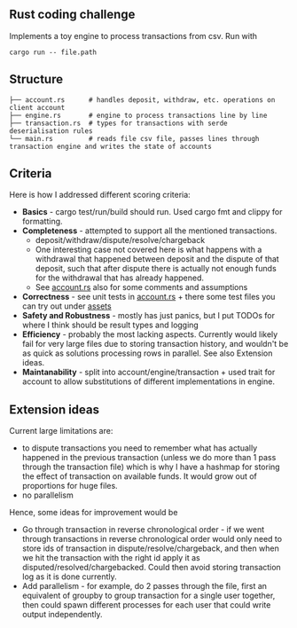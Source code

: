 ## Rust coding challenge
Implements a toy engine to process transactions from csv.
Run with

```shell
cargo run -- file.path
```

## Structure
```
├── account.rs      # handles deposit, withdraw, etc. operations on client account  
├── engine.rs       # engine to process transactions line by line
├── transaction.rs  # types for transactions with serde deserialisation rules
└── main.rs         # reads file csv file, passes lines through transaction engine and writes the state of accounts
```

## Criteria
Here is how I addressed different scoring criteria:
* **Basics** - cargo test/run/build should run. Used cargo fmt and clippy for formatting.
* **Completeness** - attempted to support all the mentioned transactions. 
  * deposit/withdraw/dispute/resolve/chargeback
  * One interesting case not covered here is what happens with a withdrawal that happened between deposit and the dispute of that deposit, such that after dispute there is actually not enough funds for the withdrawal that has already happened.
  * See [account.rs](src/account.rs) also for some comments and assumptions
* **Correctness** - see unit tests in [account.rs](src/account.rs) + there some test files you can try out under [assets](/assets)
* **Safety and Robustness** - mostly has just panics, but I put TODOs for where I think should be result types and logging
* **Efficiency** - probably the most lacking aspects. Currently would likely fail 
for very large files due to storing transaction history, and wouldn't be as quick 
as solutions processing rows in parallel. See also Extension ideas.
* **Maintanability** - split into account/engine/transaction + used trait for account to allow substitutions of different implementations in engine.


## Extension ideas
Current large limitations are:
* to dispute transactions you need to remember what has actually happened in the previous transaction
(unless we do more than 1 pass through the transaction file) which is why I have a 
hashmap for storing the effect of transaction on available funds. It would grow 
out of proportions for huge files.
* no parallelism

Hence, some ideas for improvement would be
* Go through transaction in reverse chronological order - if we 
went through transactions in reverse chronological order would only need to store 
ids of transaction in dispute/resolve/chargeback, and then when we hit the 
transaction with the right id apply it as disputed/resolved/chargebacked. 
Could then avoid storing transaction log as it is done currently.
* Add parallelism - for example, do 2 passes through the 
file, first an equivalent of groupby to group transaction for a single user together,
then could spawn different processes for each user that could write output 
independently.

